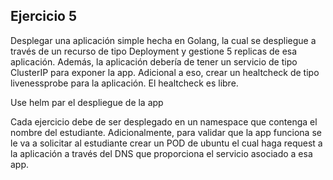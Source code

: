## Ejercicio 5
Desplegar una aplicación simple hecha en Golang, la cual se despliegue a través de un recurso de tipo Deployment y gestione 5 replicas de esa aplicación. Además, la aplicación debería de tener un servicio de tipo ClusterIP para exponer la app.
Adicional a eso, crear un healtcheck de tipo livenessprobe para la aplicación. El healtcheck es libre.

Use helm par el despliegue de la app

Cada ejercicio debe de ser desplegado en un namespace que contenga el nombre del estudiante. Adicionalmente, para validar que la app funciona se le va a solicitar al estudiante crear un POD de ubuntu el cual haga request a la aplicación a través del DNS que proporciona el servicio asociado a esa app. 
